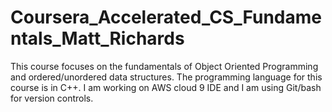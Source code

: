 # Coursera_Accelerated_CS_Fundamentals_Matt_Richards

This course focuses on the fundamentals of Object Oriented Programming and ordered/unordered data structures. 
The programming language for this course is in C++. I am working on AWS cloud 9 IDE and I am using Git/bash
for version controls.
